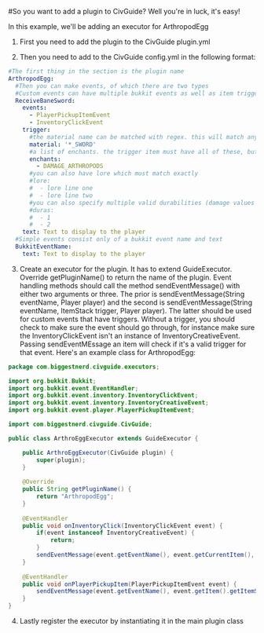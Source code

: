 #So you want to add a plugin to CivGuide? Well you're in luck, it's easy!

In this example, we'll be adding an executor for ArthropodEgg

1) First you need to add the plugin to the CivGuide plugin.yml

2) Then you need to add to the CivGuide config.yml in the following format:
```yml
#The first thing in the section is the plugin name
ArthropodEgg:
  #Then you can make events, of which there are two types
  #Custom events can have multiple bukkit events as well as item triggers
  ReceiveBaneSword:
    events:
      - PlayerPickupItemEvent
      - InventoryClickEvent
    trigger:
      #the material name can be matched with regex. this will match any sword
      material: '*_SWORD'
      #a list of enchants. the trigger item must have all of these, but can also have more
      enchants:
        - DAMAGE_ARTHROPODS
      #you can also have lore which must match exactly
      #lore:
      #  - lore line one
      #  - lore line two
      #you can also specify multiple valid durabilities (damage values for items like stone)
      #duras:
      #  - 1
      #  - 2
    text: Text to display to the player
  #Simple events consist only of a bukkit event name and text
  BukkitEventName:
    text: Text to display to the player
```

3) Create an executor for the plugin. It has to extend GuideExecutor. Override getPluginName() to return the name of the plugin. Event handling methods should call the method sendEventMessage() with either two arguments or three. The prior is sendEventMessage(String eventName, Player player) and the second is sendEventMessage(String eventName, ItemStack trigger, Player player). The latter should be used for custom events that have triggers. Without a trigger, you should check to make sure the event should go through, for instance make sure the InventoryClickEvent isn't an instance of InventoryCreativeEvent. Passing sendEventMEssage an item will check if it's a valid trigger for that event. Here's an example class for ArthropodEgg:

```java
package com.biggestnerd.civguide.executors;

import org.bukkit.Bukkit;
import org.bukkit.event.EventHandler;
import org.bukkit.event.inventory.InventoryClickEvent;
import org.bukkit.event.inventory.InventoryCreativeEvent;
import org.bukkit.event.player.PlayerPickupItemEvent;

import com.biggestnerd.civguide.CivGuide;

public class ArthroEggExecutor extends GuideExecutor {

	public ArthroEggExecutor(CivGuide plugin) {
		super(plugin);
	}
	
	@Override
	public String getPluginName() {
		return "ArthropodEgg";
	}
	
	@EventHandler
	public void onInventoryClick(InventoryClickEvent event) {
		if(event instanceof InventoryCreativeEvent) {
			return;
		}
		sendEventMessage(event.getEventName(), event.getCurrentItem(), Bukkit.getPlayer(event.getWhoClicked().getUniqueId()));
	}
	
	@EventHandler
	public void onPlayerPickupItem(PlayerPickupItemEvent event) {
		sendEventMessage(event.getEventName(), event.getItem().getItemStack(), event.getPlayer());
	}
}
```

4) Lastly register the executor by instantiating it in the main plugin class
